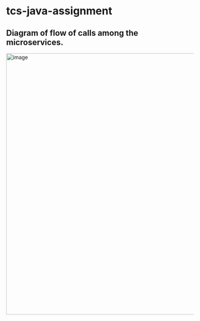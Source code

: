 # tcs-java-assignment

## Diagram of flow of calls among the microservices.

<img width="702" alt="image" src="https://github.com/dattarpan/tcs-java-assignment/assets/25314645/9be10c37-4afd-4d2d-ad43-f2bd97c6dc66">
